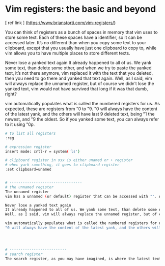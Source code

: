 # Vim registers: the basic and beyond
[ ref link ] (https://www.brianstorti.com/vim-registers/)

You can think of registers as a bunch of spaces in memory that vim uses to store some text. Each of these spaces have a identifier, so it can be accessed later.
It’s no different than when you copy some text to your clipboard, except that you usually have just one clipboard to copy to, while vim allows you to have multiple places to store different texts.



Never lose a yanked text again
It already happened to all of us. We yank some text, than delete some other, and when we try to paste the yanked text, it’s not there anymore, vim replaced it with the text that you deleted, then you need to go there and yanked that text again.
Well, as I said, vim will always replace the unnamed register, but of course we didn’t lose the yanked text, vim would not have survived that long if it was that dumb, right?

vim automatically populates what is called the numbered registers for us. As expected, these are registers from "0 to "9.
"0 will always have the content of the latest yank, and the others will have last 9 deleted text, being "1 the newest, and "9 the oldest. So if you yanked some text, you can always refer to it using "0p.


```bash
# to list all registers
:reg

# expression register
insert mode: crtl-r = system('ls')

# clipboard register in osx is either unamed or + register
# when yark something, it goes to clipboard register
:set clipboard=unamed


# ---------------------------------
# the unnamed register
The unnamed register
vim has a unnamed (or default) register that can be accessed with "". Any text that you delete (with d, c, s or x) or yank (with y) will be placed there, and that’s what vim uses to paste, when no explicit register is given. A simple p is the same thing as doing ""p.

Never lose a yanked text again
It already happened to all of us. We yank some text, than delete some other, and when we try to paste the yanked text, it’s not there anymore, vim replaced it with the text that you deleted, then you need to go there and yanked that text again.
Well, as I said, vim will always replace the unnamed register, but of course we didn’t lose the yanked text, vim would not have survived that long if it was that dumb, right?

vim automatically populates what is called the numbered registers for us. As expected, these are registers from "0 to "9.
"0 will always have the content of the latest yank, and the others will have last 9 deleted text, being "1 the newest, and "9 the oldest. So if you yanked some text, you can always refer to it using "0p.




# --------------------------
# search register
The search register, as you may have imagined, is where the latest text that you searched with /, ?, * or # is. If, for example, you just searched for /Nietzsche, and now you want to replace it with something else, there is no way you are going to type “Nietzsche” again, just do :%s/<Ctrl-r />/mustache/g and you are good to go.



```


